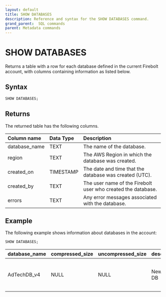 ```yaml
---
layout: default
title: SHOW DATABASES
description: Reference and syntax for the SHOW DATABASES command.
grand_parent:  SQL commands
parent: Metadata commands
---
```


# SHOW DATABASES

Returns a table with a row for each database defined in the current Firebolt account, with columns containing information as listed below.

## Syntax

```sql
SHOW DATABASES;
```

## Returns

The returned table has the following columns.

| Column name      | Data Type   | Description |
| :----------------| :-----------| :-----------|
| database_name    | TEXT      | The name of the database. |
| region           | TEXT      | The AWS Region in which the database was created. |
| created_on       | TIMESTAMP   | The date and time that the database was created (UTC). |
| created_by       | TEXT      | The user name of the Firebolt user who created the database. |
| errors           | TEXT      | Any error messages associated with the database. |

## Example

The following example shows information about databases in the account: 

```sql
SHOW DATABASES;
```

| database_name	| compressed_size	| uncompressed_size	| description	| created_on	| created_by	| region	| attached_engines	| errors |
|:----|:-----|:-----|:-----|:-----|:-----|:-----|:-----|:------|
| AdTechDB_v4	| NULL	| NULL	| New Demo DB| 2022-06-15T11:48:31.683328Z	| firebolt-demo	| SA Demo	us-east-1	| NULL	| NULL |
